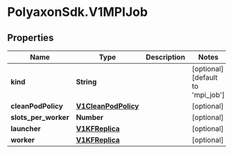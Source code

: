 # PolyaxonSdk.V1MPIJob

## Properties

Name | Type | Description | Notes
------------ | ------------- | ------------- | -------------
**kind** | **String** |  | [optional] [default to &#39;mpi_job&#39;]
**cleanPodPolicy** | [**V1CleanPodPolicy**](V1CleanPodPolicy.md) |  | [optional] 
**slots_per_worker** | **Number** |  | [optional] 
**launcher** | [**V1KFReplica**](V1KFReplica.md) |  | [optional] 
**worker** | [**V1KFReplica**](V1KFReplica.md) |  | [optional] 


